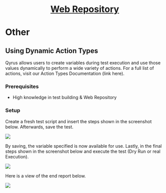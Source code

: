 <h1 style="text-align: center; text-decoration:underline; font-weight: bold;">Web Repository</h1>

# Other
## Using Dynamic Action Types <!-- {docsify-ignore} --> 
Qyrus allows users to create variables during test execution and use those values dynamically to perform a wide variety of actions. For a full list of actions, visit our Action Types Documentation (link here).

### Prerequisites
- High knowledge in test building & Web Repository

### Setup
Create a fresh test script and insert the steps shown in the screenshot below. Afterwards, save the test.

<img src="https://dmdug58z0ycm2.cloudfront.net/production/pub-site/images/_webimages/Aspose.Words.404e87e9-6ed7-4fc7-ac81-b7d471d1c9f8.122.png">

By saving, the variable specified is now available for use. Lastly, in the final steps shown in the screenshot below and execute the test (Dry Run or real Execution).

<img src="https://dmdug58z0ycm2.cloudfront.net/production/pub-site/images/_webimages/Aspose.Words.404e87e9-6ed7-4fc7-ac81-b7d471d1c9f8.123.png">

Here is a view of the end report below.

<img src="https://dmdug58z0ycm2.cloudfront.net/production/pub-site/images/_webimages/Aspose.Words.404e87e9-6ed7-4fc7-ac81-b7d471d1c9f8.124.png">